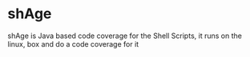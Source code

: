 shAge
=====

shAge is Java based code coverage for the Shell Scripts, it runs on the linux, box and do a code coverage for it
